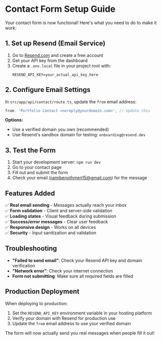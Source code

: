 # Contact Form Setup Guide

Your contact form is now functional! Here's what you need to do to make it work:

## 1. Set up Resend (Email Service)

1. Go to [Resend.com](https://resend.com) and create a free account
2. Get your API key from the dashboard
3. Create a `.env.local` file in your project root with:
   ```
   RESEND_API_KEY=your_actual_api_key_here
   ```

## 2. Configure Email Settings

In `src/app/api/contact/route.ts`, update the `from` email address:

```typescript
from: 'Portfolio Contact <noreply@yourdomain.com>', // Update this
```

**Options:**
- Use a verified domain you own (recommended)
- Use Resend's sandbox domain for testing: `onboarding@resend.dev`

## 3. Test the Form

1. Start your development server: `npm run dev`
2. Go to your contact page
3. Fill out and submit the form
4. Check your email (ramibenothmen15@gmail.com) for the message

## Features Added

✅ **Real email sending** - Messages actually reach your inbox  
✅ **Form validation** - Client and server-side validation  
✅ **Loading states** - Visual feedback during submission  
✅ **Success/error messages** - Clear user feedback  
✅ **Responsive design** - Works on all devices  
✅ **Security** - Input sanitization and validation  

## Troubleshooting

- **"Failed to send email"**: Check your Resend API key and domain verification
- **"Network error"**: Check your internet connection
- **Form not submitting**: Make sure all required fields are filled

## Production Deployment

When deploying to production:
1. Set the `RESEND_API_KEY` environment variable in your hosting platform
2. Verify your domain with Resend for production use
3. Update the `from` email address to use your verified domain

The form will now actually send you real messages when people fill it out! 